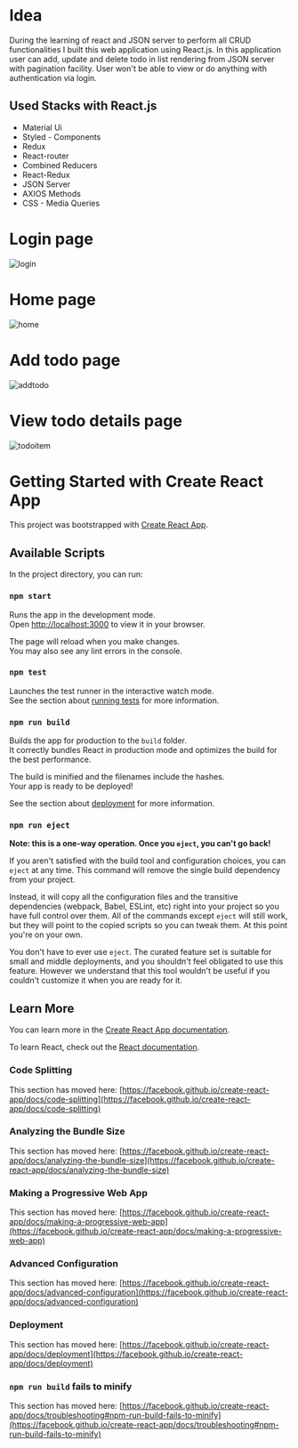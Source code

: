 # Idea

During the learning of react and JSON server to perform all CRUD functionalities I built this web application using React.js. In this application user can add, update and delete todo in list rendering from JSON server with pagination facility.
User won't be able to view or do anything with authentication via login.

## Used Stacks with React.js
<ul>
 <li>Material Ui</li>
 <li>Styled - Components</li>
 <li>Redux</li>
 <li>React-router</li>
 <li>Combined Reducers</li>
 <li>React-Redux</li>
 <li>JSON Server</li>
 <li>AXIOS Methods</li>
 <li>CSS - Media Queries</li>
</ul>

# Login page
![login](https://user-images.githubusercontent.com/57341544/200068853-ce320540-4513-46a4-888f-194103a75b78.png)


# Home page
![home](https://user-images.githubusercontent.com/57341544/200068871-3efe7cfe-acb5-44e0-8fcb-403c32884112.png)


# Add todo page
![addtodo](https://user-images.githubusercontent.com/57341544/200068910-2a8a0745-2cd2-4c1e-a0ec-1f1a14b21f4f.png)


# View todo details page
![todoitem](https://user-images.githubusercontent.com/57341544/200068895-795163b5-3eb1-4a94-8d9c-8b366a73541f.png)


# Getting Started with Create React App

This project was bootstrapped with [Create React App](https://github.com/facebook/create-react-app).

## Available Scripts

In the project directory, you can run:

### `npm start`

Runs the app in the development mode.\
Open [http://localhost:3000](http://localhost:3000) to view it in your browser.

The page will reload when you make changes.\
You may also see any lint errors in the console.

### `npm test`

Launches the test runner in the interactive watch mode.\
See the section about [running tests](https://facebook.github.io/create-react-app/docs/running-tests) for more information.

### `npm run build`

Builds the app for production to the `build` folder.\
It correctly bundles React in production mode and optimizes the build for the best performance.

The build is minified and the filenames include the hashes.\
Your app is ready to be deployed!

See the section about [deployment](https://facebook.github.io/create-react-app/docs/deployment) for more information.

### `npm run eject`

**Note: this is a one-way operation. Once you `eject`, you can't go back!**

If you aren't satisfied with the build tool and configuration choices, you can `eject` at any time. This command will remove the single build dependency from your project.

Instead, it will copy all the configuration files and the transitive dependencies (webpack, Babel, ESLint, etc) right into your project so you have full control over them. All of the commands except `eject` will still work, but they will point to the copied scripts so you can tweak them. At this point you're on your own.

You don't have to ever use `eject`. The curated feature set is suitable for small and middle deployments, and you shouldn't feel obligated to use this feature. However we understand that this tool wouldn't be useful if you couldn't customize it when you are ready for it.

## Learn More

You can learn more in the [Create React App documentation](https://facebook.github.io/create-react-app/docs/getting-started).

To learn React, check out the [React documentation](https://reactjs.org/).

### Code Splitting

This section has moved here: [https://facebook.github.io/create-react-app/docs/code-splitting](https://facebook.github.io/create-react-app/docs/code-splitting)

### Analyzing the Bundle Size

This section has moved here: [https://facebook.github.io/create-react-app/docs/analyzing-the-bundle-size](https://facebook.github.io/create-react-app/docs/analyzing-the-bundle-size)

### Making a Progressive Web App

This section has moved here: [https://facebook.github.io/create-react-app/docs/making-a-progressive-web-app](https://facebook.github.io/create-react-app/docs/making-a-progressive-web-app)

### Advanced Configuration

This section has moved here: [https://facebook.github.io/create-react-app/docs/advanced-configuration](https://facebook.github.io/create-react-app/docs/advanced-configuration)

### Deployment

This section has moved here: [https://facebook.github.io/create-react-app/docs/deployment](https://facebook.github.io/create-react-app/docs/deployment)

### `npm run build` fails to minify

This section has moved here: [https://facebook.github.io/create-react-app/docs/troubleshooting#npm-run-build-fails-to-minify](https://facebook.github.io/create-react-app/docs/troubleshooting#npm-run-build-fails-to-minify)

